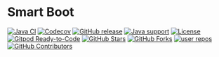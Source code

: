 # Smart Boot
[![Java CI](https://img.shields.io/github/actions/workflow/status/abelethan/smart-boot/maven.yml?branch=main&logo=github&logoColor=white)](https://github.com/abelethan/smart-boot/actions/workflows/maven.yml)
[![Codecov](https://img.shields.io/codecov/c/github/abelethan/smart-boot/main?logo=codecov&logoColor=white)](https://codecov.io/gh/abelethan/smart-boot/branch/main)
[![GitHub release](https://img.shields.io/github/release/abelethan/smart-boot)](https://github.com/abelethan/smart-boot/releases)
[![Java support](https://img.shields.io/badge/Java-8+-green?logo=java&logoColor=white)](https://openjdk.java.net/)
[![License](https://img.shields.io/github/license/abelethan/smart-boot?color=4D7A97&logo=apache)](https://www.apache.org/licenses/LICENSE-2.0.html)
[![Gitpod Ready-to-Code](https://img.shields.io/badge/Gitpod-ready--to--code-green?label=gitpod&logo=gitpod&logoColor=white)](https://gitpod.io/#https://github.com/abelethan/smart-boot)
[![GitHub Stars](https://img.shields.io/github/stars/abelethan/smart-boot)](https://github.com/abelethan/smart-boot/stargazers)
[![GitHub Forks](https://img.shields.io/github/forks/abelethan/smart-boot)](https://github.com/abelethan/smart-boot/fork)
[![user repos](https://badgen.net/github/dependents-repo/abelethan/smart-boot?label=user%20repos)](https://github.com/abelethan/smart-boot/network/dependents)
[![GitHub Contributors](https://img.shields.io/github/contributors/abelethan/smart-boot)](https://github.com/abelethan/smart-boot/graphs/contributors)
